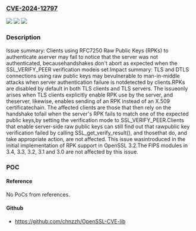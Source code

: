 ### [CVE-2024-12797](https://cve.mitre.org/cgi-bin/cvename.cgi?name=CVE-2024-12797)
![](https://img.shields.io/static/v1?label=Product&message=OpenSSL&color=blue)
![](https://img.shields.io/static/v1?label=Version&message=3.4.0%3C%203.4.1%20&color=brighgreen)
![](https://img.shields.io/static/v1?label=Vulnerability&message=CWE-392%20Missing%20Report%20of%20Error%20Condition&color=brighgreen)

### Description

Issue summary: Clients using RFC7250 Raw Public Keys (RPKs) to authenticate aserver may fail to notice that the server was not authenticated, becausehandshakes don't abort as expected when the SSL_VERIFY_PEER verification modeis set.Impact summary: TLS and DTLS connections using raw public keys may bevulnerable to man-in-middle attacks when server authentication failure is notdetected by clients.RPKs are disabled by default in both TLS clients and TLS servers.  The issueonly arises when TLS clients explicitly enable RPK use by the server, and theserver, likewise, enables sending of an RPK instead of an X.509 certificatechain.  The affected clients are those that then rely on the handshake tofail when the server's RPK fails to match one of the expected public keys,by setting the verification mode to SSL_VERIFY_PEER.Clients that enable server-side raw public keys can still find out that rawpublic key verification failed by calling SSL_get_verify_result(), and thosethat do, and take appropriate action, are not affected.  This issue wasintroduced in the initial implementation of RPK support in OpenSSL 3.2.The FIPS modules in 3.4, 3.3, 3.2, 3.1 and 3.0 are not affected by this issue.

### POC

#### Reference
No PoCs from references.

#### Github
- https://github.com/chnzzh/OpenSSL-CVE-lib

